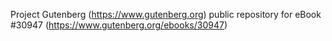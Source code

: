 Project Gutenberg (https://www.gutenberg.org) public repository for eBook #30947 (https://www.gutenberg.org/ebooks/30947)
